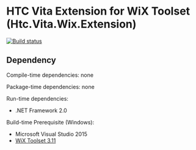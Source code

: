 # HTC Vita Extension for WiX Toolset (Htc.Vita.Wix.Extension)

[![Build status](https://ci.appveyor.com/api/projects/status/f0nh7b99b08d1x7s/branch/master?svg=true)](https://ci.appveyor.com/project/kenelin/vita-wix-extension/branch/master)

## Dependency

Compile-time dependencies: none

Package-time dependencies: none

Run-time dependencies:

* .NET Framework 2.0

Build-time Prerequisite (Windows):

* Microsoft Visual Studio 2015
* [WiX Toolset 3.11](http://wixtoolset.org/releases/v3.11/stable)
